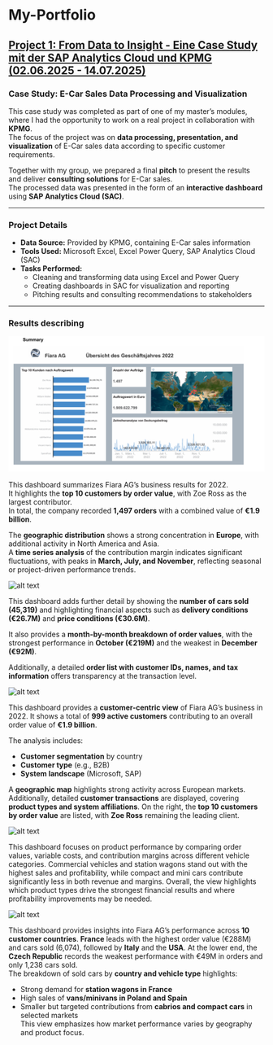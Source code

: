 # My-Portfolio

## [Project 1: From Data to Insight - Eine Case Study mit der SAP Analytics Cloud und KPMG (02.06.2025 - 14.07.2025)](https://github.com/DucTung269/KPMG-Casestudy)

### Case Study: E-Car Sales Data Processing and Visualization

This case study was completed as part of one of my master’s modules, where I had the opportunity to work on a real project in collaboration with **KPMG**.  
The focus of the project was on **data processing, presentation, and visualization** of E-Car sales data according to specific customer requirements.  

Together with my group, we prepared a final **pitch** to present the results and deliver **consulting solutions** for E-Car sales.  
The processed data was presented in the form of an **interactive dashboard** using **SAP Analytics Cloud (SAC)**.  

---

### Project Details

- **Data Source:** Provided by KPMG, containing E-Car sales information  
- **Tools Used:** Microsoft Excel, Excel Power Query, SAP Analytics Cloud (SAC)  
- **Tasks Performed:**  
  - Cleaning and transforming data using Excel and Power Query  
  - Creating dashboards in SAC for visualization and reporting  
  - Pitching results and consulting recommendations to stakeholders

---
 
### Results describing

![alt text](https://github.com/DucTung269/My-Portfolio/blob/5814e5d45b1d2741613d10e63bb8b7e83d0b0d9c/Images/KPMG%20Summery%201.png)

This dashboard summarizes Fiara AG’s business results for 2022.  
It highlights the **top 10 customers by order value**, with Zoe Ross as the largest contributor.  
In total, the company recorded **1,497 orders** with a combined value of **€1.9 billion**.  

The **geographic distribution** shows a strong concentration in **Europe**, with additional activity in North America and Asia.  
A **time series analysis** of the contribution margin indicates significant fluctuations, with peaks in **March, July, and November**, reflecting seasonal or project-driven performance trends.  

![alt text](https://github.com/DucTung269/My-Portfolio/blob/0cb049937d3da40f89152d67cfb19bc9dda3a5b2/Images/KPMG%20Auftragswert%C3%BCbersicht%202.png)

This dashboard adds further detail by showing the **number of cars sold (45,319)** and highlighting financial aspects such as **delivery conditions (€26.7M)** and **price conditions (€30.6M)**.  

It also provides a **month-by-month breakdown of order values**, with the strongest performance in **October (€219M)** and the weakest in **December (€92M)**.  

Additionally, a detailed **order list with customer IDs, names, and tax information** offers transparency at the transaction level.  

![alt text](https://github.com/DucTung269/My-Portfolio/blob/abe85effbbd04bb7abf6e7281ee0cc2ca7e5d9fa/Images/KPMG%20Kunden%C3%BCbersicht%203%20.png)

This dashboard provides a **customer-centric view** of Fiara AG’s business in 2022.  It shows a total of **999 active customers** contributing to an overall order value of **€1.9 billion**.  

The analysis includes:  
- **Customer segmentation** by country  
- **Customer type** (e.g., B2B)  
- **System landscape** (Microsoft, SAP)  

A **geographic map** highlights strong activity across European markets.  Additionally, detailed **customer transactions** are displayed, covering **product types and system affiliations**.  On the right, the **top 10 customers by order value** are listed, with **Zoe Ross** remaining the leading client.  

![alt text](https://github.com/DucTung269/My-Portfolio/blob/abe85effbbd04bb7abf6e7281ee0cc2ca7e5d9fa/Images/KPMG%20Produkt%C3%BCbersicht%204.png)

This dashboard focuses on product performance by comparing order values, variable costs, and contribution margins across different vehicle categories. Commercial vehicles and station wagons stand out with the highest sales and profitability, while compact and mini cars contribute significantly less in both revenue and margins. Overall, the view highlights which product types drive the strongest financial results and where profitability improvements may be needed.

![alt text](https://github.com/DucTung269/My-Portfolio/blob/79c7db56c473e03548fcb0ee33629357d3089563/Images/KPMG%20Markt%C3%BCbersicht%205.png)


This dashboard provides insights into Fiara AG’s performance across **10 customer countries**.   **France** leads with the highest order value (€288M) and cars sold (6,074), followed by **Italy** and the **USA**. At the lower end, the **Czech Republic** records the weakest performance with €49M in orders and only 1,238 cars sold.  
The breakdown of sold cars by **country and vehicle type** highlights:  
- Strong demand for **station wagons in France**  
- High sales of **vans/minivans in Poland and Spain**  
- Smaller but targeted contributions from **cabrios and compact cars** in selected markets  
This view emphasizes how market performance varies by geography and product focus.  

